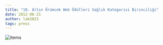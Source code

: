 ```yaml
---
title: "10. Altın Örümcek Web Ödülleri Sağlık Kategorisi Birinciliği"
date: 2012-06-21
author: lab2023
tags: press
---
```


![items](articles/2012-06-21-onuncu-altin-orumcek.jpg)